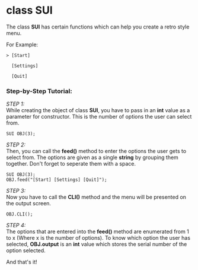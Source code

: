 # class SUI

The class **SUI** has certain functions which can help you create a retro style menu.  
  
For Example:
>

	> [Start]  

	  [Settings]  

	  [Quit]  
  
  
### Step-by-Step Tutorial:  
  
_STEP 1:_  
While creating the object of class **SUI**, you have to pass in an **int** value as a parameter for constructor. This is the number of options the user can select from.  
>

	SUI OBJ(3);
  
_STEP 2:_  
Then, you can call the **feed()** method to enter the options the user gets to select from.
The options are given as a single **string** by grouping them together. Don't forget to seperate them with a space.  
>

	SUI OBJ(3);
	OBJ.feed("[Start] [Settings] [Quit]");

_STEP 3:_  
Now you have to call the **CLI()** method and the menu will be presented on the output screen.
>

	OBJ.CLI();

_STEP 4:_  
The options that are entered into the **feed()** method are enumerated from 1 to x (Where x is the number of options). To know which option the user has selected, **OBJ.output** is an **int** value which stores the serial number of the option selected.  
  
And that's it!

